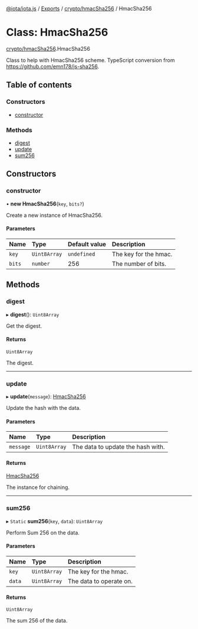 [@iota/iota.js](../README.md) / [Exports](../modules.md) / [crypto/hmacSha256](../modules/crypto_hmacsha256.md) / HmacSha256

# Class: HmacSha256

[crypto/hmacSha256](../modules/crypto_hmacsha256.md).HmacSha256

Class to help with HmacSha256 scheme.
TypeScript conversion from https://github.com/emn178/js-sha256.

## Table of contents

### Constructors

- [constructor](crypto_hmacsha256.hmacsha256.md#constructor)

### Methods

- [digest](crypto_hmacsha256.hmacsha256.md#digest)
- [update](crypto_hmacsha256.hmacsha256.md#update)
- [sum256](crypto_hmacsha256.hmacsha256.md#sum256)

## Constructors

### constructor

• **new HmacSha256**(`key`, `bits?`)

Create a new instance of HmacSha256.

#### Parameters

| Name | Type | Default value | Description |
| :------ | :------ | :------ | :------ |
| `key` | `Uint8Array` | `undefined` | The key for the hmac. |
| `bits` | `number` | 256 | The number of bits. |

## Methods

### digest

▸ **digest**(): `Uint8Array`

Get the digest.

#### Returns

`Uint8Array`

The digest.

___

### update

▸ **update**(`message`): [HmacSha256](crypto_hmacsha256.hmacsha256.md)

Update the hash with the data.

#### Parameters

| Name | Type | Description |
| :------ | :------ | :------ |
| `message` | `Uint8Array` | The data to update the hash with. |

#### Returns

[HmacSha256](crypto_hmacsha256.hmacsha256.md)

The instance for chaining.

___

### sum256

▸ `Static` **sum256**(`key`, `data`): `Uint8Array`

Perform Sum 256 on the data.

#### Parameters

| Name | Type | Description |
| :------ | :------ | :------ |
| `key` | `Uint8Array` | The key for the hmac. |
| `data` | `Uint8Array` | The data to operate on. |

#### Returns

`Uint8Array`

The sum 256 of the data.
